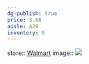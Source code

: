 ```yaml
---
dg-publish: true
price: 3.68
aisle: A29
inventory: 0
---
```


store:: [Walmart](https://www.walmart.com/ip/Cacique-Ranchero-Fresh-Queso-Fresco-Cheese-10-oz/10451920)
image:: ![](https://i5.walmartimages.com/asr/2f334ab4-edb0-42de-af82-ebd478ffebdc.cd3b24874762f4799d240004e18220f5.jpeg?odnHeight=612&odnWidth=612&odnBg=FFFFFF)
